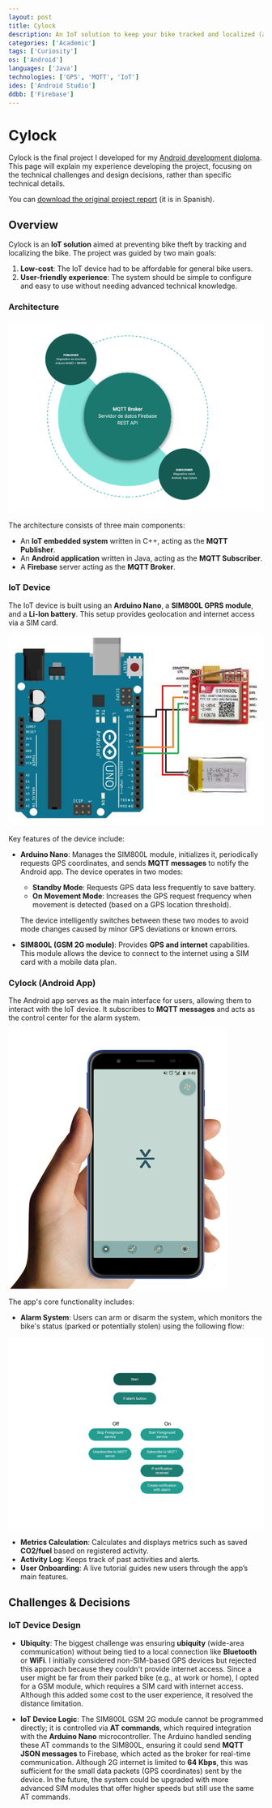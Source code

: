 ```yaml
---
layout: post
title: Cylock 
description: An IoT solution to keep your bike tracked and localized (anti-theft system)
categories: ['Academic']
tags: ['Curiosity']
os: ['Android']
languages: ['Java']
technologies: ['GPS', 'MQTT', 'IoT']
ides: ['Android Studio']
ddbb: ['Firebase']
---
```


# Cylock
Cylock is the final project I developed for my [Android development diploma](/career/experience). This page will explain my experience developing the project, focusing on the technical challenges and design decisions, rather than specific technical details.

You can [download the original project report](/assets/docs/Cylock_report.pdf) (it is in Spanish).

## Overview
Cylock is an **IoT solution** aimed at preventing bike theft by tracking and localizing the bike. The project was guided by two main goals: 
1. **Low-cost**: The IoT device had to be affordable for general bike users.
2. **User-friendly experience**: The system should be simple to configure and easy to use without needing advanced technical knowledge.

### Architecture

![MQTT Architecture schema](/assets/img/cylock_mqtt_architecture.png)

The architecture consists of three main components:
- An **IoT embedded system** written in C++, acting as the **MQTT Publisher**.
- An **Android application** written in Java, acting as the **MQTT Subscriber**.
- A **Firebase** server acting as the **MQTT Broker**.

### IoT Device
The IoT device is built using an **Arduino Nano**, a **SIM800L GPRS module**, and a **Li-Ion battery**. This setup provides geolocation and internet access via a SIM card.

![IoT schema](/assets/img/cylock_iot.jpg)

Key features of the device include:
- **Arduino Nano**: Manages the SIM800L module, initializes it, periodically requests GPS coordinates, and sends **MQTT messages** to notify the Android app. The device operates in two modes:
  - **Standby Mode**: Requests GPS data less frequently to save battery.
  - **On Movement Mode**: Increases the GPS request frequency when movement is detected (based on a GPS location threshold).
  
  The device intelligently switches between these two modes to avoid mode changes caused by minor GPS deviations or known errors.
  
- **SIM800L (GSM 2G module)**: Provides **GPS and internet** capabilities. This module allows the device to connect to the internet using a SIM card with a mobile data plan.

### Cylock (Android App)
The Android app serves as the main interface for users, allowing them to interact with the IoT device. It subscribes to **MQTT messages** and acts as the control center for the alarm system.

![Cylock application](/assets/img/cylock_app.png)

The app's core functionality includes:
- **Alarm System**: Users can arm or disarm the system, which monitors the bike's status (parked or potentially stolen) using the following flow:

![Cylock application flow](/assets/img/cylock_flow_diagram.png)

- **Metrics Calculation**: Calculates and displays metrics such as saved **CO2/fuel** based on registered activity.
- **Activity Log**: Keeps track of past activities and alerts.
- **User Onboarding**: A live tutorial guides new users through the app’s main features.

## Challenges & Decisions

### IoT Device Design
- **Ubiquity**: The biggest challenge was ensuring **ubiquity** (wide-area communication) without being tied to a local connection like **Bluetooth** or **WiFi**. I initially considered non-SIM-based GPS devices but rejected this approach because they couldn't provide internet access. Since a user might be far from their parked bike (e.g., at work or home), I opted for a GSM module, which requires a SIM card with internet access. Although this added some cost to the user experience, it resolved the distance limitation.
  
- **IoT Device Logic**: The SIM800L GSM 2G module cannot be programmed directly; it is controlled via **AT commands**, which required integration with the **Arduino Nano** microcontroller. The Arduino handled sending these AT commands to the SIM800L, ensuring it could send **MQTT JSON messages** to Firebase, which acted as the broker for real-time communication. Although 2G internet is limited to **64 Kbps**, this was sufficient for the small data packets (GPS coordinates) sent by the device. In the future, the system could be upgraded with more advanced SIM modules that offer higher speeds but still use the same AT commands.

